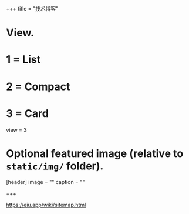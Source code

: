 +++
title = "技术博客"

# View.
#   1 = List

#   2 = Compact
#   3 = Card
view = 3

# Optional featured image (relative to `static/img/` folder).
[header]
image = ""
caption = ""

+++

https://eiu.app/wiki/sitemap.html
